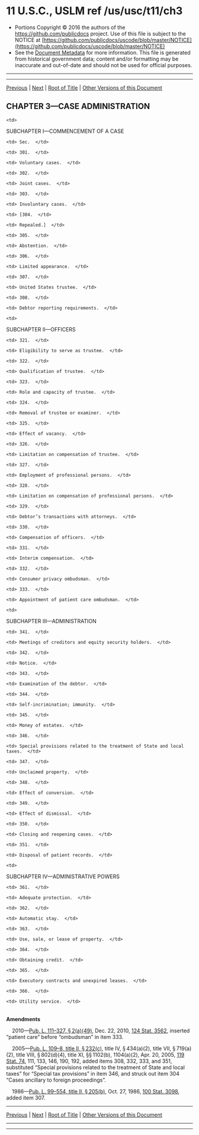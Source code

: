 ---
---

# 11 U.S.C., USLM ref /us/usc/t11/ch3

* Portions Copyright © 2016 the authors of the https://github.com/publicdocs project.
  Use of this file is subject to the NOTICE at [https://github.com/publicdocs/uscode/blob/master/NOTICE](https://github.com/publicdocs/uscode/blob/master/NOTICE)
* See the [Document Metadata](././../../../..//README.md) for more information.
  This file is generated from historical government data; content and/or formatting may be inaccurate and out-of-date and should not be used for official purposes.

----------
----------

[Previous](./../../../..//us/usc/t11/ch1/m__us_usc_t11_s112.md) | [Next](./../../../..//us/usc/t11/ch3/schI/m__us_usc_t11_ch3_schI.md) | [Root of Title](./../../../../) | [Other Versions of this Document](https://publicdocs.github.io/go/links?ns=uslm&ref=%2Fus%2Fusc%2Ft11%2Fch3)

## CHAPTER 3—CASE ADMINISTRATION

<table>

  <tr>

    <td> 

SUBCHAPTER I—COMMENCEMENT OF A CASE  </td>

  </tr>

  <tr>

    <td> Sec.  </td>

  </tr>

  <tr>

    <td> 301.  </td>

    <td> Voluntary cases.  </td>

  </tr>

  <tr>

    <td> 302.  </td>

    <td> Joint cases.  </td>

  </tr>

  <tr>

    <td> 303.  </td>

    <td> Involuntary cases.  </td>

  </tr>

  <tr>

    <td> [304.  </td>

    <td> Repealed.]  </td>

  </tr>

  <tr>

    <td> 305.  </td>

    <td> Abstention.  </td>

  </tr>

  <tr>

    <td> 306.  </td>

    <td> Limited appearance.  </td>

  </tr>

  <tr>

    <td> 307.  </td>

    <td> United States trustee.  </td>

  </tr>

  <tr>

    <td> 308.  </td>

    <td> Debtor reporting requirements.  </td>

  </tr>

  <tr>

    <td> 

SUBCHAPTER II—OFFICERS  </td>

  </tr>

  <tr>

    <td> 321.  </td>

    <td> Eligibility to serve as trustee.  </td>

  </tr>

  <tr>

    <td> 322.  </td>

    <td> Qualification of trustee.  </td>

  </tr>

  <tr>

    <td> 323.  </td>

    <td> Role and capacity of trustee.  </td>

  </tr>

  <tr>

    <td> 324.  </td>

    <td> Removal of trustee or examiner.  </td>

  </tr>

  <tr>

    <td> 325.  </td>

    <td> Effect of vacancy.  </td>

  </tr>

  <tr>

    <td> 326.  </td>

    <td> Limitation on compensation of trustee.  </td>

  </tr>

  <tr>

    <td> 327.  </td>

    <td> Employment of professional persons.  </td>

  </tr>

  <tr>

    <td> 328.  </td>

    <td> Limitation on compensation of professional persons.  </td>

  </tr>

  <tr>

    <td> 329.  </td>

    <td> Debtor’s transactions with attorneys.  </td>

  </tr>

  <tr>

    <td> 330.  </td>

    <td> Compensation of officers.  </td>

  </tr>

  <tr>

    <td> 331.  </td>

    <td> Interim compensation.  </td>

  </tr>

  <tr>

    <td> 332.  </td>

    <td> Consumer privacy ombudsman.  </td>

  </tr>

  <tr>

    <td> 333.  </td>

    <td> Appointment of patient care ombudsman.  </td>

  </tr>

  <tr>

    <td> 

SUBCHAPTER III—ADMINISTRATION  </td>

  </tr>

  <tr>

    <td> 341.  </td>

    <td> Meetings of creditors and equity security holders.  </td>

  </tr>

  <tr>

    <td> 342.  </td>

    <td> Notice.  </td>

  </tr>

  <tr>

    <td> 343.  </td>

    <td> Examination of the debtor.  </td>

  </tr>

  <tr>

    <td> 344.  </td>

    <td> Self-incrimination; immunity.  </td>

  </tr>

  <tr>

    <td> 345.  </td>

    <td> Money of estates.  </td>

  </tr>

  <tr>

    <td> 346.  </td>

    <td> Special provisions related to the treatment of State and local taxes.  </td>

  </tr>

  <tr>

    <td> 347.  </td>

    <td> Unclaimed property.  </td>

  </tr>

  <tr>

    <td> 348.  </td>

    <td> Effect of conversion.  </td>

  </tr>

  <tr>

    <td> 349.  </td>

    <td> Effect of dismissal.  </td>

  </tr>

  <tr>

    <td> 350.  </td>

    <td> Closing and reopening cases.  </td>

  </tr>

  <tr>

    <td> 351.  </td>

    <td> Disposal of patient records.  </td>

  </tr>

  <tr>

    <td> 

SUBCHAPTER IV—ADMINISTRATIVE POWERS  </td>

  </tr>

  <tr>

    <td> 361.  </td>

    <td> Adequate protection.  </td>

  </tr>

  <tr>

    <td> 362.  </td>

    <td> Automatic stay.  </td>

  </tr>

  <tr>

    <td> 363.  </td>

    <td> Use, sale, or lease of property.  </td>

  </tr>

  <tr>

    <td> 364.  </td>

    <td> Obtaining credit.  </td>

  </tr>

  <tr>

    <td> 365.  </td>

    <td> Executory contracts and unexpired leases.  </td>

  </tr>

  <tr>

    <td> 366.  </td>

    <td> Utility service.  </td>

  </tr>

</table>

 __Amendments__ 

    2010—[Pub. L. 111–327, § 2(a)(49)][/us/pl/111/327/s2/a/49], Dec. 22, 2010, [124 Stat. 3562][/us/stat/124/3562], inserted “patient care” before “ombudsman” in item 333.

    2005—[Pub. L. 109–8, title II, § 232(c)][/us/pl/109/8/s232/c], title IV, § 434(a)(2), title VII, § 719(a)(2), title VIII, § 802(d)(4), title XI, §§ 1102(b), 1104(a)(2), Apr. 20, 2005, [119 Stat. 74][/us/stat/119/74], 111, 133, 146, 190, 192, added items 308, 332, 333, and 351, substituted “Special provisions related to the treatment of State and local taxes” for “Special tax provisions” in item 346, and struck out item 304 “Cases ancillary to foreign proceedings”.

    1986—[Pub. L. 99–554, title II, § 205(b)][/us/pl/99/554/s205/b], Oct. 27, 1986, [100 Stat. 3098][/us/stat/100/3098], added item 307.

----------

[Previous](./../../../..//us/usc/t11/ch1/m__us_usc_t11_s112.md) | [Next](./../../../..//us/usc/t11/ch3/schI/m__us_usc_t11_ch3_schI.md) | [Root of Title](./../../../../) | [Other Versions of this Document](https://publicdocs.github.io/go/links?ns=uslm&ref=%2Fus%2Fusc%2Ft11%2Fch3)

----------
----------

[/us/pl/111/327/s2/a/49]: https://publicdocs.github.io/go/links?ns=uslm&ref=%2Fus%2Fpl%2F111%2F327%2Fs2%2Fa%2F49
[/us/stat/124/3562]: https://publicdocs.github.io/go/links?ns=uslm&ref=%2Fus%2Fstat%2F124%2F3562
[/us/pl/109/8/s232/c]: https://publicdocs.github.io/go/links?ns=uslm&ref=%2Fus%2Fpl%2F109%2F8%2Fs232%2Fc
[/us/stat/119/74]: https://publicdocs.github.io/go/links?ns=uslm&ref=%2Fus%2Fstat%2F119%2F74
[/us/pl/99/554/s205/b]: https://publicdocs.github.io/go/links?ns=uslm&ref=%2Fus%2Fpl%2F99%2F554%2Fs205%2Fb
[/us/stat/100/3098]: https://publicdocs.github.io/go/links?ns=uslm&ref=%2Fus%2Fstat%2F100%2F3098



